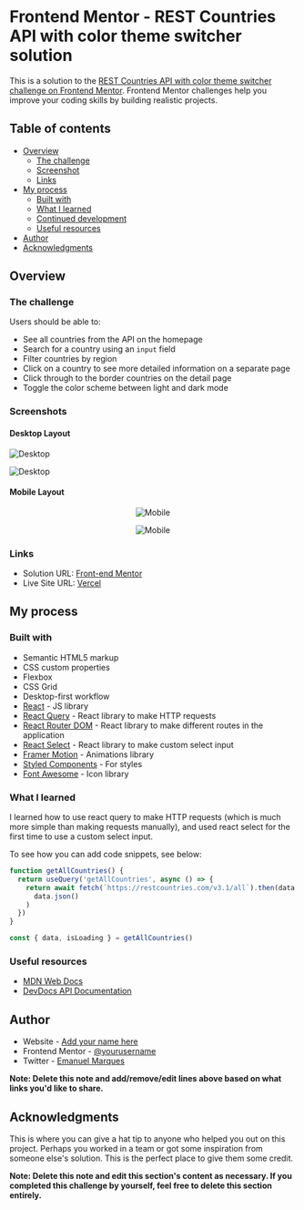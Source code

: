 # Frontend Mentor - REST Countries API with color theme switcher solution

This is a solution to the [REST Countries API with color theme switcher challenge on Frontend Mentor](https://www.frontendmentor.io/challenges/rest-countries-api-with-color-theme-switcher-5cacc469fec04111f7b848ca). Frontend Mentor challenges help you improve your coding skills by building realistic projects.

## Table of contents

- [Overview](#overview)
  - [The challenge](#the-challenge)
  - [Screenshot](#screenshot)
  - [Links](#links)
- [My process](#my-process)
  - [Built with](#built-with)
  - [What I learned](#what-i-learned)
  - [Continued development](#continued-development)
  - [Useful resources](#useful-resources)
- [Author](#author)
- [Acknowledgments](#acknowledgments)

## Overview

### The challenge

Users should be able to:

- See all countries from the API on the homepage
- Search for a country using an `input` field
- Filter countries by region
- Click on a country to see more detailed information on a separate page
- Click through to the border countries on the detail page
- Toggle the color scheme between light and dark mode

### Screenshots

#### Desktop Layout

![Desktop](https://github.com/emanuelmarques45/portfolio-images/blob/main/rest-countries/home-light-desktop.png)

![Desktop](https://github.com/emanuelmarques45/portfolio-images/blob/main/rest-countries/detail-light-desktop.png)

#### Mobile Layout

<p align="center">
  <img src="https://github.com/emanuelmarques45/portfolio-images/blob/main/rest-countries/home-dark-mobile.png" alt="Mobile">
</p>

<p align="center">
  <img src="https://github.com/emanuelmarques45/portfolio-images/blob/main/rest-countries/detail-dark-mobile.png" alt="Mobile">
</p>

### Links

- Solution URL: [Front-end Mentor](https://www.frontendmentor.io/solutions/country-search-web-application-using-reactjs-and-styled-components-fhfgiFhg0p)
- Live Site URL: [Vercel](https://rest-countries-tau-nine.vercel.app/)

## My process

### Built with

- Semantic HTML5 markup
- CSS custom properties
- Flexbox
- CSS Grid
- Desktop-first workflow
- [React](https://reactjs.org/) - JS library
- [React Query](https://react-query-v3.tanstack.com/) - React library to make HTTP requests
- [React Router DOM](https://reactrouter.com/en/main) - React library to make different routes in the application
- [React Select](https://react-select.com/) - React library to make custom select input
- [Framer Motion](https://www.framer.com/motion/) - Animations library
- [Styled Components](https://styled-components.com/) - For styles
- [Font Awesome](https://fontawesome.com/v5/docs/web/use-with/react) - Icon library

### What I learned

I learned how to use react query to make HTTP requests (which is much more simple than making requests manually), and used react select for the first time to use a custom select input.

To see how you can add code snippets, see below:

```js
function getAllCountries() {
  return useQuery('getAllCountries', async () => {
    return await fetch(`https://restcountries.com/v3.1/all`).then(data =>
      data.json()
    )
  })
}

const { data, isLoading } = getAllCountries()
```

### Useful resources

- [MDN Web Docs](https://developer.mozilla.org/pt-BR/)
- [DevDocs API Documentation](https://devdocs.io/)

## Author

- Website - [Add your name here](https://www.your-site.com)
- Frontend Mentor - [@yourusername](https://www.frontendmentor.io/profile/yourusername)
- Twitter - [Emanuel Marques](https://www.linkedin.com/in/emanuel-marques-541617215/)

**Note: Delete this note and add/remove/edit lines above based on what links you'd like to share.**

## Acknowledgments

This is where you can give a hat tip to anyone who helped you out on this project. Perhaps you worked in a team or got some inspiration from someone else's solution. This is the perfect place to give them some credit.

**Note: Delete this note and edit this section's content as necessary. If you completed this challenge by yourself, feel free to delete this section entirely.**
